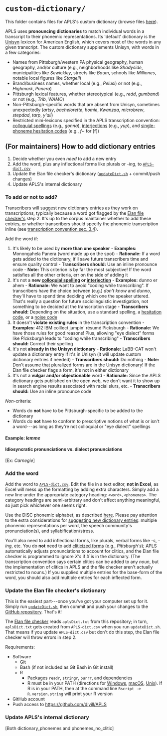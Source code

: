 # `custom-dictionary/`

This folder contains files for APLS's custom dictionary (browse files [here](https://github.com/djvill/APLS/tree/main/files/custom-dictionary)).

APLS uses **pronouncing dictionaries** to match individual words in a transcript to their phonemic representations.
Its 'default' dictionary is the [Unisyn](https://www.cstr.ed.ac.uk/projects/unisyn/) lexicon for American English, which covers most of the words in any given transcript.
The custom dictionary supplements Unisyn, with words in a few categories:

- Names from Pittsburgh/western PA physical geography, human geography, and/or culture (e.g., neighborhoods like _Shadyside_, municipalities like _Sewickley_, streets like _Baum_, schools like _Milliones_, notable local figures like _Stargell_)
- Brand/business names, whether local (e.g., _Pelusi_) or not (e.g., _Highmark_, _Panera_)
- Pittsburgh lexical features, whether stereotypical (e.g., _redd_, _gumband_) or not (e.g., _Trib_, _WAMO_)
- Non-Pittsburgh-specific words that are absent from Unisyn, sometimes unexpectedly (_artsy_, _bachelorette_, _homie_, _Kwanzaa_, _microbrew_, _stepdad_, _tarp_, _y'all_)
- Restricted mini-lexicons specified in the APLS transcription convention: [colloquial spellings](https://djvill.github.io/APLS/doc/Transcription-Convention.html#colloq-spellings) (e.g., _gonna_), [interjections](https://djvill.github.io/APLS/doc/Transcription-Convention.html#other-interjections) (e.g., _yup_), and [single-phoneme hesitation codes](https://djvill.github.io/APLS/doc/Transcription-Convention.html#single-cons-unfinished) (e.g., _f~_ for [f])



## (For maintainers) How to add dictionary entries

1. Decide whether you even _need_ to add a new entry
2. Add the word, plus any inflectional forms like plurals or _-ing_, to [`APLS-dict.csv`](https://github.com/djvill/APLS/blob/main/files/custom-dictionary/APLS-dict.csv)
3. Update the Elan file checker's dictionary ([`updateDict.sh`](https://github.com/djvill/APLS/blob/main/files/custom-dictionary/updateDict.sh) + commit/push changes)
4. Update APLS's internal dictionary


### To add or not to add?

Transcribers will suggest new dictionary entries as they work on transcriptions, typically because a word got flagged by the [Elan file checker's](https://djvill.shinyapps.io/apls_elan_file_checker/) step 2.
It's up to the corpus maintainer whether to add these entries, or whether transcribers should specify the phonemic transcription inline (see [transcription convention sec. 3.4](https://djvill.github.io/APLS/doc/Transcription-Convention.html#novel-words)).

Add the word if:

1. It's likely to be used by **more than one speaker**
		- **Examples:** <span class="goodex">Monongahela</span>  <span class="goodex">Panera</span>  <span class="badex">(word made up on the spot)</span>
		- **Rationale:** If a word gets added to the dictionary, it'll save future transcribers time and ensure quality control
		- **Transcribers should:** Use an inline pronounce code
		- **Note:** This criterion is by far the most subjective! If the word satisfies all the other criteria, err on the side of adding it
2. It's not a **new [colloquial spelling](https://djvill.github.io/APLS/doc/Transcription-Convention.html#colloq-spellings) or [interjection](https://djvill.github.io/APLS/doc/Transcription-Convention.html#other-interjections)**
		- **Examples:** <span class="badex">dunno</span>  <span class="badex">er</span>  <span class="badex">ahem</span>
		- **Rationale:** We want to avoid "coding while transcribing". If transcribers have the choice between (e.g.) _don't know_ and _dunno_, they'll have to spend time deciding which one the speaker uttered. That's really a question for future sociolinguistic investigation, not something to be decided at the transcription stage
		- **Transcribers should:** Depending on the situation, use a standard spelling, a [hesitation code](https://djvill.github.io/APLS/doc/Transcription-Convention.html#unfinished-words-and-novel-words), or a [noise code](https://djvill.github.io/APLS/doc/Transcription-Convention.html#unfinished-words-and-novel-words)
3. It doesn't **violate existing rules** in the transcription convention
		- **Examples:** <span class="badex">412</span>  <span class="badex">IBM</span>  <span class="badex">colllect</span>  <span class="badex">jumpin'</span>  <span class="badex">résumé</span>  <span class="badex">Picksburgh</span>
		- **Rationale:** We have those rules for good reasons! Plus, allowing "eye dialect" forms like _Picksburgh_ leads to "coding while transcribing"
		- **Transcribers should:** Correct their spelling
4. It's not **already in the Unisyn dictionary**
		- **Rationale:** LaBB-CAT won't update a dictionary entry if it's in Unisyn (it will update custom dictionary entries if needed)
		- **Transcribers should:** Do nothing
		- **Note:** Don't assume that pluralized forms are in the Unisyn dictionary! If the Elan file checker flags a form, it's not in either dictionary
5. It's not a **vulgar and/or objectionable** word
		- **Rationale:** Since the APLS dictionary gets published on the open web, we don't want it to show up in search engine results associated with racial slurs, etc.
		- **Transcribers should:** Use an inline pronounce code


_Non_-criteria:

- Words do **not** have to be Pittsburgh-specific to be added to the dictionary
- Words do **not** have to conform to prescriptive notions of what is or isn't a word---as long as they're not colloquial or "eye dialect" spellings


#### Example: _lemme_


#### Idiosyncratic pronunciations vs. dialect pronunciations

[Ex: _Carnegie_]


### Add the word

Add the word to [`APLS-dict.csv`](https://github.com/djvill/APLS/blob/main/files/custom-dictionary/APLS-dict.csv).
Edit the file in a text editor, **not in Excel**, as Excel will mess up the formatting by adding extra characters.
Simply add a new line under the appropriate category heading: `<word>,<phonemes>`.
The category headings are semi-arbitrary and don't affect anything meaningful, so just pick whichever one seems right.

Use the DISC phonemic alphabet, as described [here](https://djvill.github.io/APLS/doc/Phonemic-Transcription).
Please pay attention to the extra considerations for [suggesting new dictionary entries](https://djvill.github.io/APLS/doc/Phonemic-Transcription#suggesting-new-dictionary-entries): multiple phonemic representations per word, the speech community's pronunciation(s), and syllabification/stress.

You'll also need to add inflectional forms, like plurals, verbal forms like _-s_, _-ing_, etc.
You do **not** need to add [cliticized forms](https://djvill.github.io/APLS/doc/Transcription-Convention.html) (e.g., _Pittsburgh's_);
APLS automatically adjusts pronunciations to account for clitics, and the Elan file checker is programmed to ignore _X's_ if _X_ is in the dictionary.
(The transcription convention says certain clitics can be added to any _noun_, but the implementation of clitics in APLS and the file checker aren't actually restricted to nouns.)
If you supplied multiple entries for the base-form of the word, you should also add multiple entries for each inflected form.


### Update the Elan file checker's dictionary

This is the easiest part---once you've got your computer set up for it.
Simply run [`updateDict.sh`](https://github.com/djvill/APLS/blob/main/files/custom-dictionary/updateDict.sh), then commit and push your changes to the [GitHub repository](https://github.com/djvill/APLS).
That's it!

The [Elan file checker](https://djvill.shinyapps.io/apls_elan_file_checker/) reads `aplsDict.txt` from this repository;
in turn, `aplsDict.txt` gets created from `APLS-dict.csv` when you run `updateDict.sh`.
That means if you update `APLS-dict.csv` but don't do this step, the Elan file checker will throw errors in step 2.

Requirements:

- Software
	- Git
	- Bash (if not included as Git Bash in Git install)
	- R
		- Packages `readr`, `stringr`, `purrr`, and dependencies
		- R must be in your PATH (directions for [Windows](https://docs.oracle.com/en/database/oracle/machine-learning/oml4r/1.5.1/oread/creating-and-modifying-environment-variables-on-windows.html#GUID-DD6F9982-60D5-48F6-8270-A27EC53807D0), [macOS](https://www.architectryan.com/2012/10/02/add-to-the-path-on-mac-os-x-mountain-lion/#.Uydjga1dXDg), [Unix](https://unix.stackexchange.com/a/26059)). If R is in your PATH, then at the command line `Rscript -e R.version.string` will print your R version
- GitHub account
- Push access to https://github.com/djvill/APLS


### Update APLS's internal dictionary

[Both dictionary_phonemes and phonemes_no_clitic]
